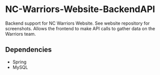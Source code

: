 # NC-Warriors-Website-BackendAPI
Backend support for NC Warriors Website. See website repository for screenshots. Allows the frontend to make API calls to gather data on the Warriors team.

## Dependencies
- Spring
- MySQL
